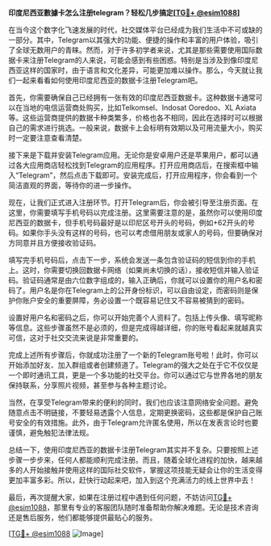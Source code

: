 **印度尼西亚數據卡怎么注册telegram？轻松几步搞定[[TG💪+ @esim1088](https://t.me/s/esim1088)]**

在当今这个数字化飞速发展的时代，社交媒体平台已经成为我们生活中不可或缺的一部分。其中，Telegram以其强大的功能、便捷的操作和丰富的用户体验，吸引了全球无数用户的青睐。然而，对于许多初学者来说，尤其是那些需要使用国际数据卡来注册Telegram的人来说，可能会感到有些困惑。特别是当涉及到像印度尼西亚这样的国家时，由于语言和文化差异，可能更加难以操作。那么，今天就让我们一起来看看如何使用印度尼西亚的数据卡注册Telegram吧。

首先，你需要确保自己已经拥有一张有效的印度尼西亚数据卡。这种数据卡通常可以在当地的电信运营商处购买，比如Telkomsel、Indosat Ooredoo、XL Axiata等。这些运营商提供的数据卡种类繁多，价格也各不相同，因此在选择时可以根据自己的需求进行挑选。一般来说，数据卡上会标明有效期以及可用流量大小，购买时一定要注意查看清楚。

接下来是下载并安装Telegram应用。无论你是安卓用户还是苹果用户，都可以通过各大应用商店轻松找到Telegram的应用程序。打开应用商店后，在搜索框中输入“Telegram”，然后点击下载即可。安装完成后，打开应用程序，你会看到一个简洁直观的界面，等待你的进一步操作。

现在，让我们正式进入注册环节。打开Telegram后，你会被引导至注册页面。在这里，你需要填写手机号码以完成注册。这里需要注意的是，虽然你可以使用印度尼西亚的数据卡，但手机号码最好是以印尼区号开头的号码，例如+62开头的号码。如果你手头没有这样的号码，也可以考虑借用朋友或家人的号码，但要确保对方同意并且方便接收验证码。

填写完手机号码后，点击下一步，系统会发送一条包含验证码的短信到你的手机上。这时，你需要切换回数据卡网络（如果尚未切换的话），接收短信并输入验证码。验证码通常是由六位数字组成的，输入正确后，你就可以设置你的用户名和密码了。用户名是你在Telegram上的公开身份标识，可以自由设定，而密码则是保护你账户安全的重要屏障，务必设置一个既容易记住又不容易被猜到的密码。

设置好用户名和密码之后，你可以开始完善个人资料了。包括上传头像、填写昵称等信息。这些步骤虽然不是必须的，但是完成得越详细，你的账号看起来就越真实可信，这对于社交交流来说是非常重要的。

完成上述所有步骤后，你就成功注册了一个新的Telegram账号啦！此时，你可以开始添加好友、加入群组或者创建频道了。Telegram的强大之处在于它不仅仅是一个即时通讯工具，更是一个多功能的社交平台。你可以通过它与世界各地的朋友保持联系，分享照片视频，甚至参与各种主题讨论。

当然，在享受Telegram带来的便利的同时，我们也应该注意网络安全问题。避免随意点击不明链接，不要轻易透露个人信息，定期更换密码，这些都是保护自己账号安全的有效措施。此外，由于Telegram允许匿名使用，所以在发表言论时也要谨慎，避免触犯法律法规。

总结一下，使用印度尼西亚的数据卡注册Telegram其实并不复杂。只要按照上述步骤一步步来，任何人都能顺利完成注册。而且，随着全球化进程的加快，越来越多的人开始接触并使用这样的国际社交软件，掌握这项技能无疑会让你的生活变得更加丰富多彩。所以，赶快行动起来吧，加入到这个充满活力的线上世界中去！

最后，再次提醒大家，如果在注册过程中遇到任何问题，不妨访问[TG💪+ @esim1088](https://t.me/s/esim1088)，那里有专业的客服团队随时准备帮助你解决难题。无论是技术咨询还是售后服务，他们都能够提供最贴心的服务。

[[TG💪+ @esim1088](https://t.me/s/esim1088) ![Image](https://i.postimg.cc/4NQfJmqS/Snipaste-2025-05-13-00-14-12.png)]